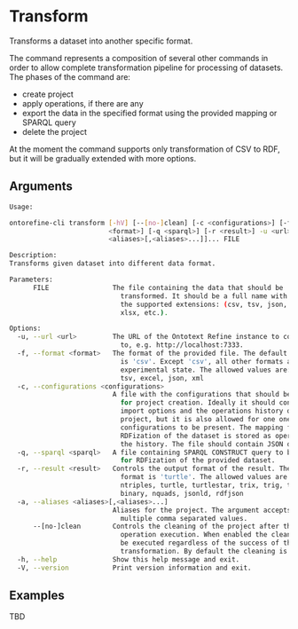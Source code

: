 # Transform

Transforms a dataset into another specific format.

The command represents a composition of several other commands in order to allow complete transformation pipeline for
processing of datasets.
The phases of the command are:

- create project
- apply operations, if there are any
- export the data in the specified format using the provided mapping or SPARQL query
- delete the project

At the moment the command supports only transformation of CSV to RDF, but it will be gradually extended with more
options.

## Arguments

```bash
Usage:

ontorefine-cli transform [-hV] [--[no-]clean] [-c <configurations>] [-f
                         <format>] [-q <sparql>] [-r <result>] -u <url> [-a
                         <aliases>[,<aliases>...]]... FILE

Description:
Transforms given dataset into different data format.

Parameters:
      FILE                The file containing the data that should be
                            transformed. It should be a full name with one of
                            the supported extensions: (csv, tsv, json, xls,
                            xlsx, etc.).

Options:
  -u, --url <url>         The URL of the Ontotext Refine instance to connect
                            to, e.g. http://localhost:7333.
  -f, --format <format>   The format of the provided file. The default format
                            is 'csv'. Except 'csv', all other formats are in
                            experimental state. The allowed values are: csv,
                            tsv, excel, json, xml
  -c, --configurations <configurations>
                          A file with the configurations that should be used
                            for project creation. Ideally it should contain the
                            import options and the operations history of the
                            project, but it is also allowed for one one of the
                            configurations to be present. The mapping for the
                            RDFization of the dataset is stored as operation to
                            the history. The file should contain JSON document.
  -q, --sparql <sparql>   A file containing SPARQL CONSTRUCT query to be used
                            for RDFization of the provided dataset.
  -r, --result <result>   Controls the output format of the result. The default
                            format is 'turtle'. The allowed values are: rdfxml,
                            ntriples, turtle, turtlestar, trix, trig, trigstar,
                            binary, nquads, jsonld, rdfjson
  -a, --aliases <aliases>[,<aliases>...]
                          Aliases for the project. The argument accepts
                            multiple comma separated values.
      --[no-]clean        Controls the cleaning of the project after the
                            operation execution. When enabled the clean up will
                            be executed regardless of the success of the
                            transformation. By default the cleaning is enabled.
  -h, --help              Show this help message and exit.
  -V, --version           Print version information and exit.
```

## Examples

TBD

